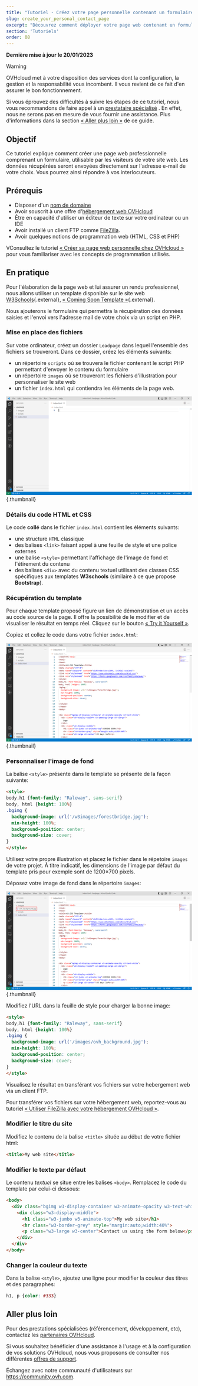 ```yaml
---
title: "Tutoriel - Créez votre page personnelle contenant un formulaire de contact"
slug: create_your_personal_contact_page
excerpt: "Découvrez comment déployer votre page web contenant un formulaire de contact qui enverra les demandes de vos visiteurs sur votre adresse e-mail"
section: 'Tutoriels'
order: 08
---
```


**Dernière mise à jour le 20/01/2023**

> [!warning]
>
> OVHcloud met à votre disposition des services dont la configuration, la gestion et la responsabilité vous incombent. Il vous revient de ce fait d'en assurer le bon fonctionnement.
> 
> Si vous éprouvez des difficultés à suivre les étapes de ce tutoriel, nous vous recommandons de faire appel à un [prestataire spécialisé](https://partner.ovhcloud.com/fr/) . En effet, nous ne serons pas en mesure de vous fournir une assistance. Plus d'informations dans la section [« Aller plus loin »](#go-further) de ce guide.
>

## Objectif

Ce tutoriel explique comment créer une page web professionnelle comprenant un formulaire, utilisable par les visiteurs de votre site web. Les données récupérées seront envoyées directement sur l'adresse e-mail de votre choix. Vous pourrez ainsi répondre à vos interlocuteurs.

## Prérequis

- Disposer d'un [nom de domaine](https://www.ovhcloud.com/fr/domains/)
- Avoir souscrit à une offre d'[hébergement web OVHcloud](https://www.ovh.com/fr/hebergement-web/)
- Être en capacité d'utiliser un éditeur de texte sur votre ordinateur ou un IDE
- Avoir installé un client FTP comme [FileZilla](https://filezilla-project.org/download.php).
- Avoir quelques notions de programmation web (HTML, CSS et PHP)

VConsultez le tutoriel [« Créer sa page web personnelle chez OVHcloud »](https://docs.ovh.com/fr/hosting/create-your-own-web-page/) pour vous familiariser avec les concepts de programmation utilisés.

## En pratique

Pour l'élaboration de la page web et lui assurer un rendu professionnel, nous allons utiliser un template disponible sur le site web [W3Schools](https://www.w3schools.com/w3css/w3css_templates.asp){.external}, [« Coming Soon Template »](https://www.w3schools.com/w3css/tryw3css_templates_coming_soon.htm){.external}.

Nous ajouterons le formulaire qui permettra la récupération des données saisies et l'envoi vers l'adresse mail de votre choix via un script en PHP.

### Mise en place des fichiers

Sur votre ordinateur, créez un dossier `Leadpage` dans lequel l'ensemble des fichiers se trouveront. Dans ce dossier, créez les éléments suivants:

- un répertoire `scripts` où se trouvera le fichier contenant le script PHP permettant d'envoyer le contenu du formulaire
- un répertoire `images` où se trouveront les fichiers d'illustration pour personnaliser le site web
- un fichier `index.html` qui contiendra les éléments de la page web.

![Files organization](images/create_your_personal_contact_page_1.png){.thumbnail}

### Détails du code HTML et CSS

Le code **collé** dans le fichier `index.html` contient les éléments suivants:

- une structure `HTML` classique
- des balises `<link>` faisant appel à une feuille de style et une police externes
- une balise `<style>` permettant l'affichage de l'image de fond et l'étirement du contenu
- des balises `<div>` avec du contenu textuel utilisant des classes CSS spécifiques aux templates **W3schools** (similaire à ce que propose **Bootstrap**).

### Récupération du template

Pour chaque template proposé figure un lien de démonstration et un accès au code source de la page. Il offre la possibilité de le modifier et de visualiser le résultat en temps réel. Cliquez sur le bouton [« Try it Yourself »](https://www.w3schools.com/w3css/tryit.asp?filename=tryw3css_templates_coming_soon&stacked=h).

Copiez et collez le code dans votre fichier `index.html`:

![index.html file](images/create_your_personal_contact_page_2.png){.thumbnail}

### Personnaliser l'image de fond

La balise `<style>` présente dans le template se présente de la façon suivante:

```html
<style>
body,h1 {font-family: "Raleway", sans-serif}
body, html {height: 100%}
.bgimg {
  background-image: url('/w3images/forestbridge.jpg');
  min-height: 100%;
  background-position: center;
  background-size: cover;
}
</style>
```

Utilisez votre propre illustration et placez le fichier dans le répetoire `images` de votre projet. À titre indicatif, les dimensions de l'image par défaut du template pris pour exemple sont de 1200×700 pixels.

Déposez votre image de fond dans le répertoire `images`:

![Add background image in 'images' directory](images/create_your_personal_contact_page_3.png){.thumbnail}

Modifiez l'URL dans la feuille de style pour charger la bonne image:

```html
<style>
body,h1 {font-family: "Raleway", sans-serif}
body, html {height: 100%}
.bgimg {
  background-image: url('/images/ovh_background.jpg');
  min-height: 100%;
  background-position: center;
  background-size: cover;
}
</style>
```

Visualisez le résultat en transférant vos fichiers sur votre hebergement web via un client FTP.

Pour transférer vos fichiers sur votre hébergement web, reportez-vous au tutoriel [« Utiliser FileZilla avec votre hébergement OVHcloud »](https://docs.ovh.com/fr/hosting/mutualise-guide-utilisation-filezilla/).

### Modifier le titre du site

Modifiez le contenu de la balise `<title>` située au début de votre fichier html:

```html
<title>My web site</title>
```

### Modifier le texte par défaut

Le contenu *textuel* se situe entre les balises `<body>`. Remplacez le code du template par celui-ci dessous:

```html
<body>
  <div class="bgimg w3-display-container w3-animate-opacity w3-text-white">
    <div class="w3-display-middle">
      <h1 class="w3-jumbo w3-animate-top">My web site</h1>
      <hr class="w3-border-grey" style="margin:auto;width:40%">
      <p class="w3-large w3-center">Contact us using the form below</p>
    </div>
  </div>
</body>
```

### Changer la couleur du texte

Dans la balise `<style>`, ajoutez une ligne pour modifier la couleur des titres et des paragraphes:

```css
h1, p {color: #333}
```

## Aller plus loin <a name="go-further"></a>

Pour des prestations spécialisées (référencement, développement, etc), contactez les [partenaires OVHcloud](https://partner.ovhcloud.com/fr/).

Si vous souhaitez bénéficier d'une assistance à l'usage et à la configuration de vos solutions OVHcloud, nous vous proposons de consulter nos différentes [offres de support](https://www.ovhcloud.com/fr/support-levels/).

Échangez avec notre communauté d'utilisateurs sur <https://community.ovh.com>.
